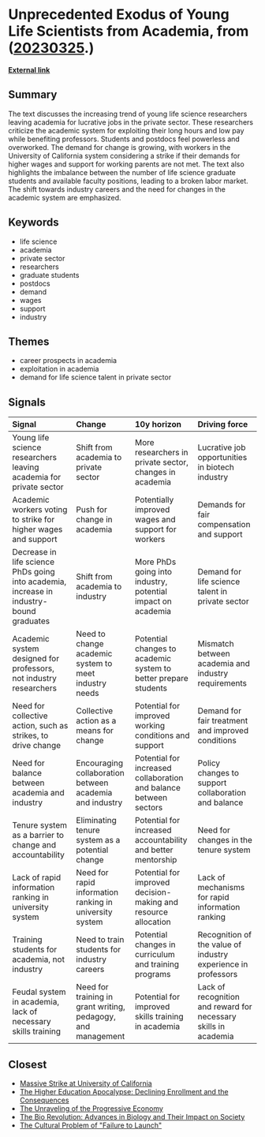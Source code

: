 # __Unprecedented Exodus of Young Life Scientists from Academia__, from ([20230325](https://kghosh.substack.com/p/20230325).)

__[External link](https://www.linkedin.com/posts/dr-jeffrey-funk-a979435_the-tipping-point-is-coming-unprecedented-activity-7042446981360717824-iStl?utm_source=share&utm_medium=member_desktop)__



## Summary

The text discusses the increasing trend of young life science researchers leaving academia for lucrative jobs in the private sector. These researchers criticize the academic system for exploiting their long hours and low pay while benefiting professors. Students and postdocs feel powerless and overworked. The demand for change is growing, with workers in the University of California system considering a strike if their demands for higher wages and support for working parents are not met. The text also highlights the imbalance between the number of life science graduate students and available faculty positions, leading to a broken labor market. The shift towards industry careers and the need for changes in the academic system are emphasized.

## Keywords

* life science
* academia
* private sector
* researchers
* graduate students
* postdocs
* demand
* wages
* support
* industry

## Themes

* career prospects in academia
* exploitation in academia
* demand for life science talent in private sector

## Signals

| Signal                                                                                  | Change                                                       | 10y horizon                                                       | Driving force                                                   |
|:----------------------------------------------------------------------------------------|:-------------------------------------------------------------|:------------------------------------------------------------------|:----------------------------------------------------------------|
| Young life science researchers leaving academia for private sector                      | Shift from academia to private sector                        | More researchers in private sector, changes in academia           | Lucrative job opportunities in biotech industry                 |
| Academic workers voting to strike for higher wages and support                          | Push for change in academia                                  | Potentially improved wages and support for workers                | Demands for fair compensation and support                       |
| Decrease in life science PhDs going into academia, increase in industry-bound graduates | Shift from academia to industry                              | More PhDs going into industry, potential impact on academia       | Demand for life science talent in private sector                |
| Academic system designed for professors, not industry researchers                       | Need to change academic system to meet industry needs        | Potential changes to academic system to better prepare students   | Mismatch between academia and industry requirements             |
| Need for collective action, such as strikes, to drive change                            | Collective action as a means for change                      | Potential for improved working conditions and support             | Demand for fair treatment and improved conditions               |
| Need for balance between academia and industry                                          | Encouraging collaboration between academia and industry      | Potential for increased collaboration and balance between sectors | Policy changes to support collaboration and balance             |
| Tenure system as a barrier to change and accountability                                 | Eliminating tenure system as a potential change              | Potential for increased accountability and better mentorship      | Need for changes in the tenure system                           |
| Lack of rapid information ranking in university system                                  | Need for rapid information ranking in university system      | Potential for improved decision-making and resource allocation    | Lack of mechanisms for rapid information ranking                |
| Training students for academia, not industry                                            | Need to train students for industry careers                  | Potential changes in curriculum and training programs             | Recognition of the value of industry experience in professors   |
| Feudal system in academia, lack of necessary skills training                            | Need for training in grant writing, pedagogy, and management | Potential for improved skills training in academia                | Lack of recognition and reward for necessary skills in academia |

## Closest

* [Massive Strike at University of California](4f1f3ae403592fef4bbb29a4f90c419a)
* [The Higher Education Apocalypse: Declining Enrollment and the Consequences](d64c4666be4d84f147f57055b74daa32)
* [The Unraveling of the Progressive Economy](f4ea5244ccafd654e5955673b0ee3976)
* [The Bio Revolution: Advances in Biology and Their Impact on Society](62a5bae52266a680c6a13bd3ef8dc48c)
* [The Cultural Problem of "Failure to Launch"](c6a3cc9fe503779d0ad2ec2c66aa7fb8)